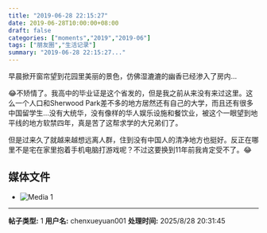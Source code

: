 ```yaml
---
title: "2019-06-28 22:15:27"
date: 2019-06-28T10:00:00+08:00
draft: false
categories: ["moments","2019","2019-06"]
tags: ["朋友圈","生活记录"]
summary: "2019-06-28 22:15:27..."
---
```


早晨掀开窗帘望到花园里美丽的景色，仿佛湿漉漉的幽香已经渗入了房内…

😂不矫情了。我高中的毕业证是这个省发的，但是我之前从来没有来过这里。这么一个人口和Sherwood Park差不多的地方居然还有自己的大学，而且还有很多中国留学生…没有大统华，没有像样的华人娱乐设施和餐饮业，被这个一眼望到地平线的地方软禁四年，真是苦了这帮求学的大兄弟们了。

但是过来久了就越来越想远离人群，住到没有中国人的清净地方也挺好。反正在哪里不是宅在家里抱着手机电脑打游戏呢？不过这要换到11年前我肯定受不了。😂

## 媒体文件

- ![Media 1](/Moments/photos/2019-06-28/201906282215270.jpg)

---

**帖子类型:** 1
**用户名:** chenxueyuan001
**处理时间:** 2025/8/28 20:31:45